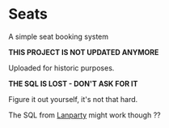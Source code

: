 # Seats
A simple seat booking system

**THIS PROJECT IS NOT UPDATED ANYMORE**

Uploaded for historic purposes.

**THE SQL IS LOST - DON'T ASK FOR IT**

Figure it out yourself, it's not that hard.

The SQL from [Lanparty](https://github.com/frebergguru/Lanparty) might work though ??
